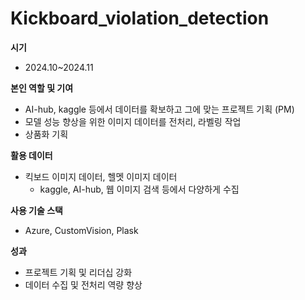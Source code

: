 # Kickboard_violation_detection

**시기**

- 2024.10~2024.11

**본인 역할 및 기여**

- AI-hub, kaggle 등에서 데이터를 확보하고 그에 맞는 프로젝트 기획 (PM)
- 모델 성능 향상을 위한 이미지 데이터를 전처리, 라벨링 작업
- 상품화 기획

**활용 데이터**

- 킥보드 이미지 데이터, 헬멧 이미지 데이터
    - kaggle, AI-hub, 웹 이미지 검색 등에서 다양하게 수집

**사용 기술 스택**

- Azure, CustomVision, Plask

**성과**

- 프로젝트 기획 및 리더십 강화
- 데이터 수집 및 전처리 역량 향상
